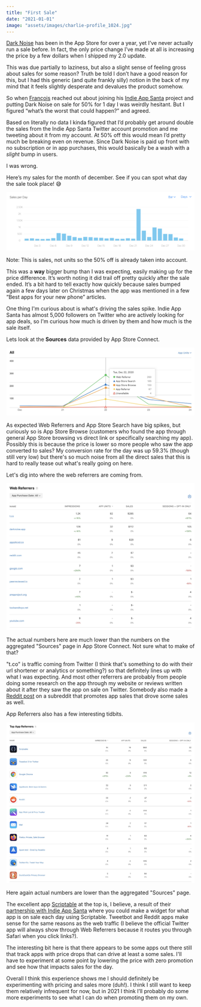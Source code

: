 ```yaml
---
title: "First Sale"
date: "2021-01-01"
image: "assets/images/charlie-profile_1024.jpg"
---
```


[Dark Noise](https://apps.apple.com/us/app/dark-noise/id1465439395) has been in the App Store for over a year, yet I’ve never actually run a sale before. In fact, the only price change I’ve made at all is increasing the price by a few dollars when I shipped my 2.0 update.

This was due partially to laziness, but also a slight sense of feeling gross about sales for some reason? Truth be told I don’t have a good reason for this, but I had this generic (and quite frankly silly) notion in the back of my mind that it feels slightly desperate and devalues the product somehow.

So when [François](https://twitter.com/frboulais?s=21) reached out about joining his [Indie App Santa](https://twitter.com/indieappsanta) project and putting Dark Noise on sale for 50% for 1 day I was weirdly hesitant. But I figured “what’s the worst that could happen?” and agreed.

Based on literally no data I kinda figured that I’d probably get around double the sales from the Indie App Santa Twitter account promotion and me tweeting about it from my account. At 50% off this would mean I’d pretty much be breaking even on revenue. Since Dark Noise is paid up front with no subscription or in app purchases, this would basically be a wash with a *slight* bump in users.

I was wrong.

Here’s my sales for the month of december. See if you can spot what day the sale took place! 😅

![Dark Noise December Sales](/assets/posts/2021/01/01/dark-noise-dec-sales.jpg)
<p class="postCaption">Note: This is sales, not units so the 50% off is already taken into account.</p>

This was a **way** bigger bump than I was expecting, easily making up for the price difference. It’s worth noting it did trail off pretty quickly after the sale ended. It’s a bit hard to tell exactly how quickly because sales bumped again a few days later on Christmas when the app was mentioned in a few “Best apps for your new phone” articles.

One thing I'm curious about is what's driving the sales spike. Indie App Santa has almost 5,000 followers on Twitter who are actively looking for app deals, so I'm curious how much is driven by them and how much is the sale itself.

Lets look at the **Sources** data provided by App Store Connect.

![Dark Noise Sales Sources](/assets/posts/2021/01/01/dark-noise-dec-sources.jpg)

As expected Web Referrers and App Store Search have big spikes, but curiously so is App Store Browse (customers who found the app through general App Store browsing vs direct link or specifically searching my app). Possibly this is because the price is lower so more people who saw the app converted to sales? My conversion rate for the day was up 59.3% (though still very low) but there's so much noise from all the direct sales that this is hard to really tease out what's really going on here.

Let's dig into where the web referrers are coming from.

![Dark Noise Web Referrers](/assets/posts/2021/01/01/dark-noise-dec-web-referrers.jpg)
<p class="postCaption">The actual numbers here are much lower than the numbers on the aggregated "Sources" page in App Store Connect. Not sure what to make of that?</p>

"t.co" is traffic coming from Twitter (I think that's something to do with their url shortener or analytics or something?) so that definitely lines up with what I was expecting. And most other referrers are probably from people doing some research on the app through my website or reviews written about it after they saw the app on sale on Twitter. Somebody also made a [Reddit post](https://www.reddit.com/r/AppHookup/comments/khyrg6/iosdark_noise599_299/) on a subreddit that promotes app sales that drove some sales as well.

App Referrers also has a few interesting tidbits.

![Dark Noise Web Referrers](/assets/posts/2021/01/01/dark-noise-dec-app-referrers.jpg)
<p class="postCaption">Here again actual numbers are lower than the aggregated "Sources" page.</p>

The excellent app [Scriptable](https://apps.apple.com/dk/app/scriptable/id1405459188) at the top is, I believe, a result of their [partnership with Indie App Santa](https://twitter.com/scriptableapp/status/1334849125544841216) where you could make a widget for what app is on sale each day using Scriptable. Tweetbot and Reddit apps make sense for the same reasons as the web traffic (I believe the official Twitter app will always show through Web Referrers because it routes you through Safari when you click links?). 

The interesting bit here is that there appears to be some apps out there still that track apps with price drops that can drive at least a some sales. I'll have to experiment at some point by lowering the price with zero promotion and see how that impacts sales for the day.

Overall I think this experience shows me I should definitely be experimenting with pricing and sales more (duh!). I think I still want to keep them relatively infrequent for now, but in 2021 I think I’ll probably do some more experiments to see what I can do when promoting them on my own.
